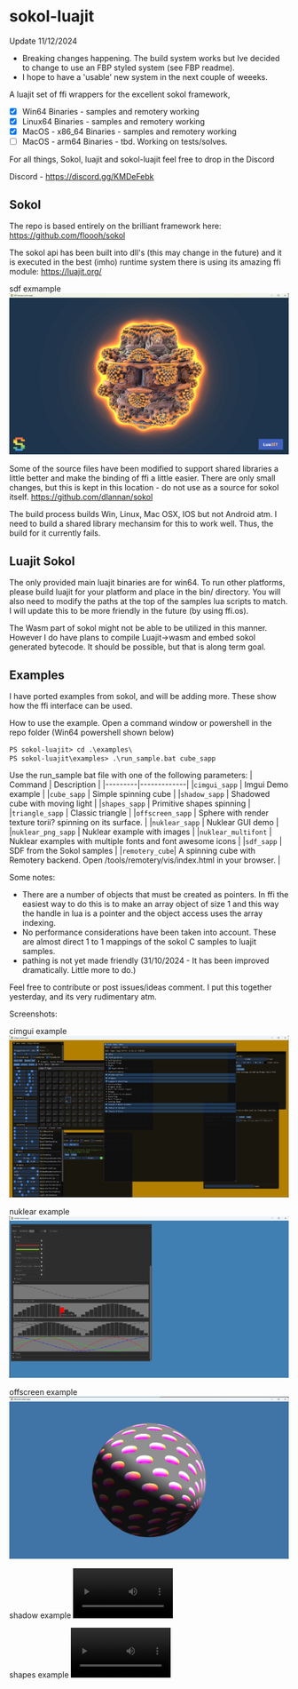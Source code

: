 # sokol-luajit

Update 11/12/2024 
- Breaking changes happening. The build system works but Ive decided to change to use an FBP styled system (see FBP readme).
- I hope to have a 'usable' new system in the next couple of weeeks. 

A luajit set of ffi wrappers for the excellent sokol framework,

- [x] Win64 Binaries - samples and remotery working
- [X] Linux64 Binaries - samples and remotery working
- [x] MacOS - x86_64 Binaries - samples and remotery working
- [ ] MacOS - arm64 Binaries - tbd. Working on tests/solves.

For all things, Sokol, luajit and sokol-luajit feel free to drop in the Discord

Discord - https://discord.gg/KMDeFebk


## Sokol
The repo is based entirely on the brilliant framework here:
https://github.com/floooh/sokol

The sokol api has been built into dll's (this may change in the future) and it is executed in the best (imho) runtime system there is using its amazing ffi module:
https://luajit.org/

sdf exmample 
![alt text](https://github.com/dlannan/sokol-luajit/blob/main/media/2024-10-30_11-48.png "sdf Example")

Some of the source files have been modified to support shared libraries a little better and make the binding of ffi a little easier. There are only small changes, but this is kept in this location - do not use as a source for sokol itself.
https://github.com/dlannan/sokol

The build process builds Win, Linux, Mac OSX, IOS but not Android atm. I need to build a shared library mechansim for this to work well. Thus, the build for it currently fails.

## Luajit Sokol
The only provided main luajit binaries are for win64. 
To run other platforms, please build luajit for your platform and place in the bin/<your platform> directory.
You will also need to modify the paths at the top of the samples lua scripts to match. I will update this to be more friendly in the future (by using ffi.os).

The Wasm part of sokol might not be able to be utilized in this manner. However I do have plans to compile Luajit->wasm and embed sokol generated bytecode. It should be possible, but that is along term goal.

## Examples
I have ported examples from sokol, and will be adding more. These show how the ffi interface can be used.

How to use the example. Open a command window or powershell in the repo folder (Win64 powershell shown below)

```
PS sokol-luajit> cd .\examples\
PS sokol-luajit\examples> .\run_sample.bat cube_sapp
```

Use the run_sample bat file with one of the following parameters:
| Command | Description |
|---------|-------------|
|```cimgui_sapp``` | Imgui Demo example |
|```cube_sapp``` | Simple spinning cube |
|```shadow_sapp``` | Shadowed cube with moving light |
|```shapes_sapp``` | Primitive shapes spinning |
|```triangle_sapp``` | Classic triangle |
|```offscreen_sapp``` | Sphere with render texture torii? spinning on its surface. |
|```nuklear_sapp``` | Nuklear GUI demo |
|```nuklear_png_sapp``` | Nuklear example with images |
|```nuklear_multifont``` | Nuklear examples with multiple fonts and font awesome icons |
|```sdf_sapp``` | SDF from the Sokol samples |
|```remotery_cube```| A spinning cube with Remotery backend. Open /tools/remotery/vis/index.html in your browser. |

Some notes:
- There are a number of objects that must be created as pointers. In ffi the easiest way to do this is to make an array object of size 1 and this way the handle in lua is a pointer and the object access uses the array indexing.
- No performance considerations have been taken into account. These are almost direct 1 to 1 mappings of the sokol C samples to luajit samples. 
- pathing is not yet made friendly (31/10/2024 - It has been improved dramatically. Little more to do.)

Feel free to contribute or post issues/ideas comment. I put this together yesterday, and its very rudimentary atm.

Screenshots:

cimgui example
![alt text](https://github.com/dlannan/sokol-luajit/blob/main/media/cimgui_sapp.png "cimgui Example")

nuklear example
![alt text](https://github.com/dlannan/sokol-luajit/blob/main/media/nuklear_sapp.png "nuklear Example")

offscreen example
![alt text](https://github.com/dlannan/sokol-luajit/blob/main/media/offscreen_sappjpeg.jpeg "offscreen Example")

shadow example
<video src='https://github.com/dlannan/sokol-luajit/blob/main/media/2024-10-07%2011-31-08.mp4' width=180/>

shapes example
<video src='https://github.com/dlannan/sokol-luajit/blob/main/media/2024-10-07%2011-32-21.mp4' width=180/>
